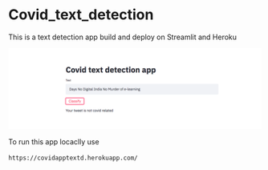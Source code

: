 # Covid_text_detection

This is a text detection app build and deploy on Streamlit and Heroku

![display](https://github.com/Emekaborisama/Covid_text_detection/blob/master/Screen%20Shot%202020-06-28%20at%2012.08.10%20PM.png)


To run this app locaclly use 

`
https://covidapptextd.herokuapp.com/
`
